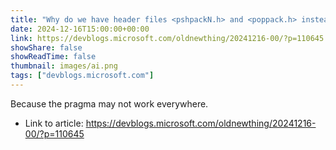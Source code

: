 ```yaml
---
title: "Why do we have header files <pshpackN.h> and <poppack.h> instead of just issuing the pragma directly?"
date: 2024-12-16T15:00:00+00:00
link: https://devblogs.microsoft.com/oldnewthing/20241216-00/?p=110645
showShare: false
showReadTime: false
thumbnail: images/ai.png
tags: ["devblogs.microsoft.com"]
---
```

Because the pragma may not work everywhere.

- Link to article: https://devblogs.microsoft.com/oldnewthing/20241216-00/?p=110645